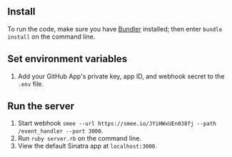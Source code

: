 ## Install

To run the code, make sure you have [Bundler](http://gembundler.com/) installed; then enter `bundle install` on the command line.

## Set environment variables

1. Add your GitHub App's private key, app ID, and webhook secret to the `.env` file.

## Run the server

1. Start webhook `smee --url https://smee.io/JYiHWxUEn038fj --path /event_handler --port 3000`. 
2. Run `ruby server.rb` on the command line.
3. View the default Sinatra app at `localhost:3000`.
